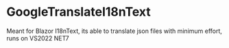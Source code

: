 # GoogleTranslateI18nText
Meant for Blazor I18nText, its able to translate json files with minimum effort, runs on VS2022 NET7
